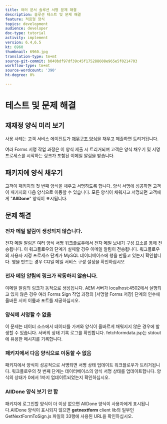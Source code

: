 ```yaml
---
title: 여러 문서 솔루션 서명 문제 해결
description: 솔루션 테스트 및 문제 해결
feature: 적응형 양식
topics: development
audience: developer
doc-type: tutorial
activity: implement
version: 6.4,6.5
kt: 6960
thumbnail: 6960.jpg
translation-type: tm+mt
source-git-commit: b040bdf97df39c45f175288608e965e5f0214703
workflow-type: tm+mt
source-wordcount: '390'
ht-degree: 0%

---
```



# 테스트 및 문제 해결


## 재재정 양식 미리 보기

사용 사례는 고객 서비스 에이전트가 [재무구조 양식](http://localhost:4502/content/dam/formsanddocuments/formsandsigndemo/refinanceform/jcr:content?wcmmode=disabled)을 채우고 제출하면 트리거됩니다.

여러 Forms 서명 작업 과정은 이 양식 제출 시 트리거되며 고객은 양식 채우기 및 서명 프로세스를 시작하는 링크가 포함된 이메일 알림을 받습니다.

## 패키지에 양식 채우기

고객이 패키지의 첫 번째 양식을 채우고 서명하도록 합니다. 양식 서명에 성공하면 고객이 패키지의 다음 양식으로 이동할 수 있습니다. 모든 양식이 채워지고 서명되면 고객에게 &quot;**AllDone**&quot; 양식이 표시됩니다.

## 문제 해결

### 전자 메일 알림이 생성되지 않습니다.

전자 메일 알림은 여러 양식 서명 워크플로우에서 전자 메일 보내기 구성 요소를 통해 전송됩니다. 이 워크플로우의 단계가 실패할 경우 이메일 알림이 전송됩니다. 워크플로우의 사용자 지정 프로세스 단계가 MySQL 데이터베이스에 행을 만들고 있는지 확인합니다. 행을 만드는 경우 CQ일 메일 서비스 구성 설정을 확인하십시오

### 전자 메일 알림의 링크가 작동하지 않습니다.

이메일 알림의 링크가 동적으로 생성됩니다. AEM 서버가 localhost:4502에서 실행되고 있지 않은 경우 여러 Forms Sign 작업 과정의 [서명할 Forms 저장] 단계의 인수에 올바른 서버 이름과 포트를 제공하십시오.

### 양식에 서명할 수 없음

이 문제는 데이터 소스에서 데이터를 가져와 양식이 올바르게 채워지지 않은 경우에 발생할 수 있습니다. 서버의 상태 기록 로그를 확인합니다. fetchformdata.jsp는 stdout에 유용한 메시지를 기록합니다.

### 패키지에서 다음 양식으로 이동할 수 없음

패키지에서 양식이 성공적으로 서명되면 서명 상태 업데이트 워크플로우가 트리거됩니다. 워크플로우의 첫 번째 단계는 데이터베이스의 양식 서명 상태를 업데이트합니다. 양식의 상태가 0에서 1까지 업데이트되었는지 확인하십시오.

### AllDone 양식 보기 안 함

패키지에 로그인할 양식이 더 이상 없으면 AllDone 양식이 사용자에게 표시됩니다.AllDone 양식이 표시되지 않으면 **getnextform** client lib의 일부인 GetNextFormToSign.js 파일의 33행에 사용된 URL을 확인하십시오.












